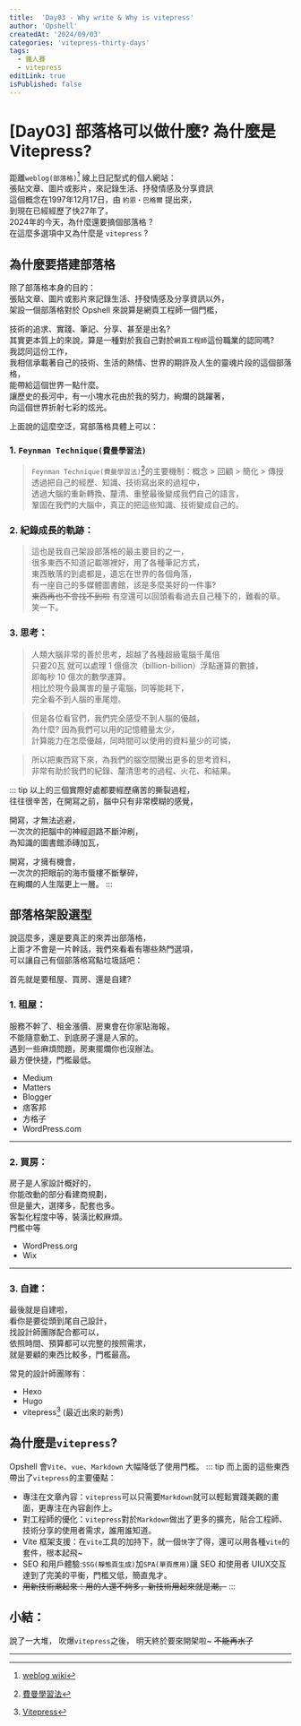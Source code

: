 ```yaml
---
title:  'Day03 - Why write & Why is vitepress'
author: 'Opshell'
createdAt: '2024/09/03'
categories: 'vitepress-thirty-days'
tags:
  - 鐵人賽
  - vitepress
editLink: true
isPublished: false
---
```


# [Day03] 部落格可以做什麼? 為什麼是 Vitepress?

距離`weblog(部落格)`[^1] 線上日記型式的個人網站：<br />
張貼文章、圖片或影片，來記錄生活、抒發情感及分享資訊<br />
這個概念在1997年12月17日，由 `約恩‧巴格爾` 提出來，<br />
到現在已經經歷了快27年了，<br />
2024年的今天，為什麼還要搞個部落格 ?<br />
在這麼多選項中又為什麼是 `vitepress` ?

## 為什麼要搭建部落格
除了部落格本身的目的：<br />
張貼文章、圖片或影片來記錄生活、抒發情感及分享資訊以外，<br />
架設一個部落格對於 Opshell 來說算是網頁工程師一個門檻，

技術的追求、實踐、筆記、分享、甚至是出名?<br />
其實更本質上的來說，算是一種對於我自己對於`網頁工程師`這份職業的認同嗎?<br />
我認同這份工作，<br />
我相信承載著自己的技術、生活的熱情、世界的期許及人生的靈魂片段的這個部落格，<br />
能帶給這個世界一點什麼。<br />
讓歷史的長河中，有一小塊水花由於我的努力，絢爛的跳躍著，<br />
向這個世界折射七彩的炫光。

上面說的這麼空泛，寫部落格具體上可以：
### 1. `Feynman Technique(費曼學習法)`
> `Feynman Technique(費曼學習法)`[^2]的主要機制：概念 > 回顧 > 簡化 > 傳授<br />
> 透過把自己的經歷、知識、技術寫出來的過程中，<br />
> 透過大腦的重新轉換、釐清、重整最後變成我們自己的語言，<br />
> 鞏固在我們的大腦中，真正的把這些知識、技術變成自己的。

### 2. 紀錄成長的軌跡：
> 這也是我自己架設部落格的最主要目的之一，<br />
> 很多東西不知道記載哪裡好，用了各種筆記方式，<br />
> 東西散落的到處都是，遺忘在世界的各個角落，<br />
> 有一座自己的多媒體圖書館，該是多麼美好的一件事?<br />
> ~~東西再也不會找不到啦~~
> 有空還可以回頭看看過去自己種下的，難看的草。
> 笑一下。

### 3. 思考：
> 人類大腦非常的善於思考，超越了各種超級電腦千萬倍<br />
> 只要20瓦 就可以處理 1 億億次（billion-billion）浮點運算的數據，<br />
> 即每秒 10 億次的數學運算。<br />
> 相比於現今最厲害的量子電腦，同等能耗下，<br />
> 完全看不到人腦的車尾燈。

> 但是各位看官們，我們完全感受不到人腦的優越，<br />
> 為什麼? 因為我們可以用的記憶體量太少，<br />
> 計算能力在怎麼優越，同時間可以使用的資料量少的可憐，

> 所以把東西寫下來，為我們的腦空間騰出更多的思考資料，<br />
> 非常有助於我們的紀錄、釐清思考的過程、火花、和結果。

::: tip
  以上的三個實際好處都要經歷痛苦的撕裂過程，<br />
  往往很辛苦，在開寫之前，腦中只有非常模糊的感覺，

  開寫，才無法逃避，<br />
  一次次的把腦中的神經迴路不斷沖刷，<br />
  為知識的圖書館添磚加瓦，

  開寫，才擁有機會，<br />
  一次次的把眼前的海市蜃樓不斷擊碎，<br />
  在絢爛的人生階更上一層。
:::

## 部落格架設選型
說這麼多，還是要真正的來弄出部落格，<br />
上面才不會是一片幹話，我們來看看有哪些熱門選項，<br />
可以讓自己有個部落格寫點垃圾話吧：

首先就是要租屋、買房、還是自建?
### 1. 租屋：
服務不幹了、租金漲價、房東會在你家貼海報，<br />
不能隨意動工、到底房子還是人家的。<br />
遇到一些麻煩問題，房東擺爛你也沒辦法。<br />
最方便快捷，門檻最低。

- Medium
- Matters
- Blogger
- 痞客邦
- 方格子
- WordPress.com

---
### 2. 買房：
房子是人家設計概好的，<br />
你能改動的部分看建商規劃，<br />
但是量大，選擇多，配套也多。<br />
客製化程度中等，裝潢比較麻煩。<br />
門檻中等

- WordPress.org
- Wix

---
### 3. 自建：
最後就是自建啦，<br />
看你是要從頭到尾自己設計，<br />
找設計師團隊配合都可以，<br />
依照時間、預算都可以完整的按照需求，<br />
就是要顧的東西比較多，門檻最高。

常見的設計師團隊有：
- Hexo
- Hugo
- vitepress[^3] (最近出來的新秀)

## 為什麼是`vitepress`?
Opshell 會`Vite`、`vue`、`Markdown` 大幅降低了使用門檻。
::: tip
  而上面的這些東西帶出了`vitepress`的主要優點：
  - 專注在文章內容：`vitepress`可以只需要`Markdown`就可以輕鬆實踐美觀的畫面，更專注在內容創作上。
  - 對工程師的優化：`vitepress`對於`Markdown`做出了更多的擴充，貼合工程師、技術分享的使用者需求，誰用誰知道。
  - Vite 框架支援：在`vite`工具的加持下，就一個`快`字了得，還可以用各種`vite`的套件，根本起飛~
  - SEO 和用戶體驗:`SSG(靜態頁生成)`加`SPA(單頁應用)`讓 SEO 和使用者 UIUX交互達到了完美的平衡，門檻又低，簡直鬼才。
  - ~~用新技術潮起來：用的人還不夠多，新技術用起來就是潮。~~
:::

## 小結：
說了一大堆，
吹爆`vitepress`之後，
明天終於要來開架啦~
~~不能再水了~~

---

[^1]: [weblog wiki](https://zh.wikipedia.org/zh-tw/%E7%B6%B2%E8%AA%8C)
[^2]: [費曼學習法](https://wiki.mbalib.com/zh-tw/%E8%B4%B9%E6%9B%BC%E5%AD%A6%E4%B9%A0%E6%B3%95)
[^3]: [Vitepress](https://vitepress.dev/zh/)
